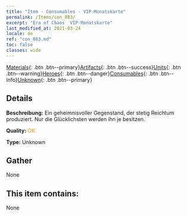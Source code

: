 ```yaml
---
title: "Item - Consumables - VIP-Monatskarte"
permalink: /Items/con_883/
excerpt: "Era of Chaos  VIP-Monatskarte"
last_modified_at: 2021-03-24
locale: de
ref: "con_883.md"
toc: false
classes: wide
---
```

 [Materials](/de/Items/){: .btn .btn--primary}[Artifacts](/de/Items/Artifacts/){: .btn .btn--success}[Units](/de/Items/Units/){: .btn .btn--warning}[Heroes](/de/Items/Heroes/){: .btn .btn--danger}[Consumables](/de/Items/Consumables/){: .btn .btn--info}[Unknown](/de/Items/Unknown/){: .btn .btn--primary}

## Details
 **Beschreibung:** Ein geheimnisvoller Gegenstand, der stetig Reichtum produziert. Nur die Glücklichsten werden ihn je besitzen.

 **Quality:** <span style="color: #FF8C00">OK</span>

 **Type:** Unknown

## Gather

  None

## This item contains:

  None

